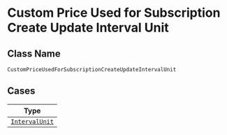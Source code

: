 
# Custom Price Used for Subscription Create Update Interval Unit

## Class Name

`CustomPriceUsedForSubscriptionCreateUpdateIntervalUnit`

## Cases

| Type |
|  --- |
| [`IntervalUnit`](../../../doc/models/interval-unit.md) |

